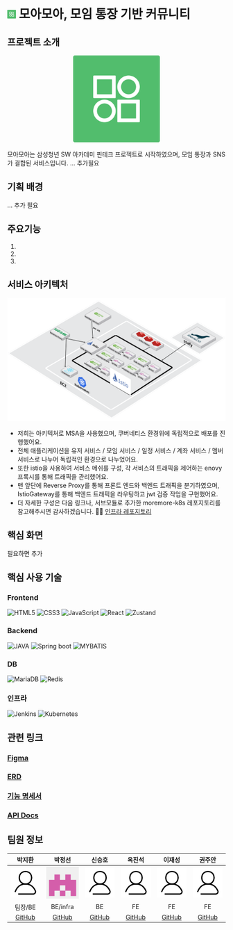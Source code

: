 # <img src="images/moremore_small.png" width= 20px> 모아모아, 모임 통장 기반 커뮤니티

## 프로젝트 소개
<div align="center">
  <img src="images/moremore.png" width=200px>
</div>

모아모아는 삼성청년 SW 아카데미 핀테크 프로젝트로 시작하였으며, 모임 통장과 SNS가 결합된 서비스입니다.
... 추가필요


## 기획 배경
... 추가 필요

## 주요기능
1. 
2. 
3. 

## 서비스 아키텍처
<img src="images/architecture.png">

* 저희는 아키텍처로 MSA을 사용했으며, 쿠버네티스 환경위에 독립적으로 배포를 진행했어요.
* 전체 애플리케이션을 유저 서비스 / 모임 서비스 / 일정 서비스 / 계좌 서비스 / 멤버 서비스로 나누어 독립적인 환경으로 나누었어요.
* 또한 istio을 사용하여 서비스 메쉬를 구성, 각 서비스의 트래픽을 제어하는 enovy 프록시를 통해 트래픽을 관리했어요.
* 맨 앞단에 Reverse Proxy를 통해 프론트 엔드와 백엔드 트래픽을 분기하였으며, IstioGateway를 통해 백엔드 트래픽을 라우팅하고 jwt 검증 작업을 구현했어요.
* 더 자세한 구성은 다음 링크나, 서브모듈로 추가한 moremore-k8s 레포지토리를 참고해주시면 감사하겠습니다. 🙇‍♂️ <a href="https://github.com/parkjumsun/moremore-k8s">인프라 레포지토리</a>

## 핵심 화면
필요하면 추가

## 핵심 사용 기술
### Frontend
![HTML5](https://img.shields.io/badge/html5-%23E34F26.svg?style=for-the-badge&logo=html5&logoColor=white)
![CSS3](https://img.shields.io/badge/css3-%231572B6.svg?style=for-the-badge&logo=css3&logoColor=white)
![JavaScript](https://img.shields.io/badge/javascript-%23323330.svg?style=for-the-badge&logo=javascript&logoColor=%23F7DF1E)
![React](https://img.shields.io/badge/react-%2320232a.svg?style=for-the-badge&logo=react&logoColor=%2361DAFB)
![Zustand](https://img.shields.io/badge/zustand-%2320232a.svg?style=for-the-badge&color=red)

### Backend
![JAVA](https://img.shields.io/badge/java-%23ED8B00.svg?style=for-the-badge&logo=openjdk&logoColor=white)
![Spring boot](https://img.shields.io/badge/spring_boot-%236DB33F.svg?style=for-the-badge&logo=spring&logoColor=white)
![MYBATIS](https://img.shields.io/badge/MYBATIS-%23ED8B00.svg?style=for-the-badge&color=black)

### DB
![MariaDB](https://img.shields.io/badge/MariaDB-003545?style=for-the-badge&logo=mariadb&logoColor=white)
![Redis](https://img.shields.io/badge/redis-%23DD0031.svg?style=for-the-badge&logo=redis&logoColor=white)

### 인프라
![Jenkins](https://img.shields.io/badge/jenkins-%232C5263.svg?style=for-the-badge&logo=jenkins&logoColor=white)
![Kubernetes](https://img.shields.io/badge/kubernetes-%23326ce5.svg?style=for-the-badge&logo=kubernetes&logoColor=white)


## 관련 링크

### [Figma](https://www.figma.com/design/5QgAm1KSTLmZ3D03IJWPm6/A605_%ED%8A%B9%ED%99%94?node-id=0-1&node-type=canvas&t=K2nL2s0sd6gB4LiO-0)
### [ERD](https://www.erdcloud.com/d/w73ETWtLGgLsHbtL3)
### [기능 명세서](https://awake-peak-786.notion.site/2f7e1226aaf84eb3841c75b2615df9bc)
### [API Docs](https://awake-peak-786.notion.site/API-ad7c9df76be34d29b0a3976a73cf4c01)


## 팀원 정보
| 박지환 | 박정선 | 신승호 | 옥진석 | 이재성 | 권주안 |
|:------:|:------:|:------:|:------:|:------:| :------:|
| <img src="images/profiles/profile.svg" alt="박지환" width="150"> | <img src="images/profiles/jungsun.png" alt="박정선" width="150"> | <img src="images/profiles/profile.svg" alt="신승호" width="150"> | <img src="images/profiles/profile.svg" alt="옥진석" width="150"> | <img src="images/profiles/profile.svg" alt="" width="150"> | <img src="images/profiles/profile.svg" alt="옥진석" width="150"> 
| 팀장/BE | BE/infra | BE | FE | FE | FE |
| [GitHub](https://github.com/parkjumsun) | [GitHub](https://github.com/parkjumsun) | [GitHub](https://github.com/parkjumsun) | [GitHub](https://github.com/parkjumsun) | [GitHub](https://github.com/parkjumsun) | [GitHub](https://github.com/parkjumsun) 